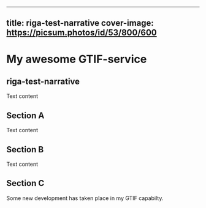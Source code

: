 
---
title: riga-test-narrative
cover-image: https://picsum.photos/id/53/800/600
---

# My awesome GTIF-service  <!--{ as="video" mode="hero" src="https://dlmultimedia.esa.int/download/public/videos/2023/06/010/2306_010_AR_EN.mp4" }-->

## riga-test-narrative

Text content

## Section A
Text content

## Section B
Text content
## Section C
Some new development has taken place in my GTIF capabilty.